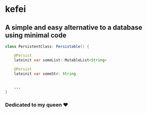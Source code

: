 # kefei
## A simple and easy alternative to a database using minimal code

```java
class PersistentClass: Persistable() {

    @Persist
    lateinit var someList: MutableList<String>

    @Persist
    lateinit var someStr: String
    
    
    ...    
}
```


### Dedicated to my queen ❤️

